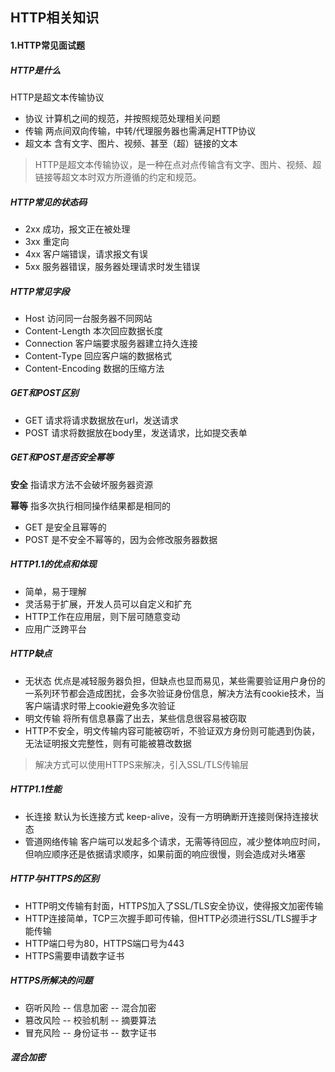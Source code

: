 ## HTTP相关知识

#### 1.HTTP常见面试题

##### HTTP是什么

HTTP是超文本传输协议

- 协议 计算机之间的规范，并按照规范处理相关问题
- 传输 两点间双向传输，中转/代理服务器也需满足HTTP协议
- 超文本 含有文字、图片、视频、甚至（超）链接的文本

> HTTP是超文本传输协议，是一种在点对点传输含有文字、图片、视频、超链接等超文本时双方所遵循的约定和规范。

##### HTTP常见的状态码

- 2xx 成功，报文正在被处理
- 3xx 重定向
- 4xx 客户端错误，请求报文有误
- 5xx 服务器错误，服务器处理请求时发生错误

##### HTTP常见字段

- Host 访问同一台服务器不同网站
- Content-Length 本次回应数据长度
- Connection 客户端要求服务器建立持久连接
- Content-Type 回应客户端的数据格式
- Content-Encoding 数据的压缩方法

##### GET和POST区别

- GET 请求将请求数据放在url，发送请求
- POST 请求将数据放在body里，发送请求，比如提交表单

##### GET和POST是否安全幂等

**安全** 指请求方法不会破坏服务器资源

**幂等** 指多次执行相同操作结果都是相同的

- GET 是安全且幂等的
- POST 是不安全不幂等的，因为会修改服务器数据

##### HTTP1.1的优点和体现

- 简单，易于理解
- 灵活易于扩展，开发人员可以自定义和扩充
- HTTP工作在应用层，则下层可随意变动
- 应用广泛跨平台

##### HTTP缺点

- 无状态 优点是减轻服务器负担，但缺点也显而易见，某些需要验证用户身份的一系列环节都会造成困扰，会多次验证身份信息，解决方法有cookie技术，当客户端请求时带上cookie避免多次验证
- 明文传输 将所有信息暴露了出去，某些信息很容易被窃取
- HTTP不安全，明文传输内容可能被窃听，不验证双方身份则可能遇到伪装，无法证明报文完整性，则有可能被篡改数据

> 解决方式可以使用HTTPS来解决，引入SSL/TLS传输层

##### HTTP1.1性能

- 长连接 默认为长连接方式 keep-alive，没有一方明确断开连接则保持连接状态
- 管道网络传输 客户端可以发起多个请求，无需等待回应，减少整体响应时间，但响应顺序还是依据请求顺序，如果前面的响应很慢，则会造成对头堵塞

##### HTTP与HTTPS的区别

- HTTP明文传输有封面，HTTPS加入了SSL/TLS安全协议，使得报文加密传输
- HTTP连接简单，TCP三次握手即可传输，但HTTP必须进行SSL/TLS握手才能传输
- HTTP端口号为80，HTTPS端口号为443
- HTTPS需要申请数字证书

##### HTTPS所解决的问题

- 窃听风险 -- 信息加密 -- 混合加密
- 篡改风险 -- 校验机制 -- 摘要算法
- 冒充风险 -- 身份证书 -- 数字证书

##### 混合加密

